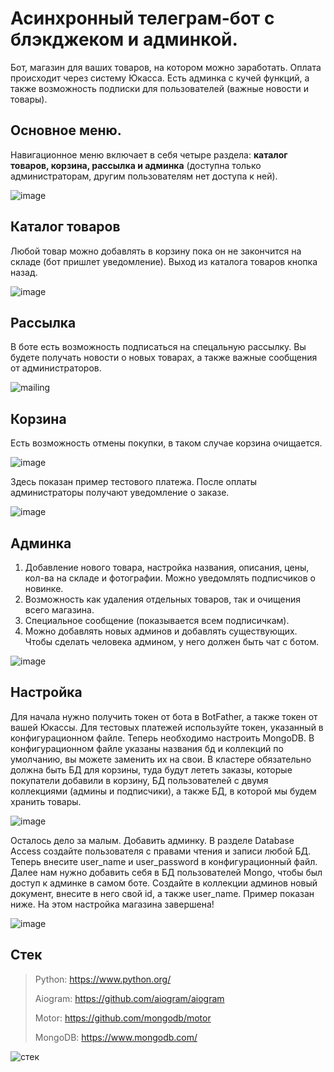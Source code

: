 # Асинхронный телеграм-бот с блэкджеком и админкой.

Бот, магазин для ваших товаров, на котором можно заработать. Оплата происходит через систему Юкасса. Есть админка с кучей функций, а также возможность подписки для пользователей (важные новости и товары).

## Основное меню.
Навигационное меню включает в себя четыре раздела: **каталог товаров, корзина, рассылка и админка** (доступна только администраторам, другим пользователям нет доступа к ней).

![image](https://user-images.githubusercontent.com/87152110/134820718-d360bafb-459f-4ac0-a66e-5f0b881a23be.png)

## Каталог товаров
Любой товар можно добавлять в корзину пока он не закончится на складе (бот пришлет уведомление). Выход из каталога товаров кнопка назад.

![image](https://user-images.githubusercontent.com/87152110/134823652-65eea70b-e7bc-49ea-8cba-f1fb4f6a65b0.png)


## Рассылка
В боте есть возможность подписаться на спецальную рассылку. Вы будете получать новости о новых товарах, а также важные сообщения от администраторов.

![mailing](https://user-images.githubusercontent.com/87152110/134821155-bdc15b94-7557-409a-8a18-64e79dda0876.png)

## Корзина
Есть возможность отмены покупки, в таком случае корзина очищается.

![image](https://user-images.githubusercontent.com/87152110/134959039-90661184-f803-4b76-9767-a471a7568538.png)

Здесь показан пример тестового платежа. После оплаты администраторы получают уведомление о заказе.

![image](https://user-images.githubusercontent.com/87152110/134959085-2c30a891-1796-4f8a-b6f1-7fb7c97d372b.png)

## Админка
1. Добавление нового товара, настройка названия, описания, цены, кол-ва на складе и фотографии. Можно уведомлять подписчиков о новинке.
2. Возможность как удаления отдельных товаров, так и очищения всего магазина.
3. Специальное сообщение (показывается всем подписичкам).
4. Можно добавлять новых админов и добавлять существующих. Чтобы сделать человека админом, у него должен быть чат с ботом.

![image](https://user-images.githubusercontent.com/87152110/134822812-43cc864e-3a6e-4f89-a590-ca6f08af0621.png)

## Настройка
Для начала нужно получить токен от бота в BotFather, а также токен от вашей Юкассы. Для тестовых платежей используйте токен, указанный в конфигурационном файле. 
Теперь необходимо настроить MongoDB. В конфигурационном файле указаны названия бд и коллекций по умолчанию, вы можете заменить их на свои. В кластере обязательно должна быть БД для корзины, туда будут лететь заказы, которые покупатели добавили в корзину, БД пользователей с двумя коллекциями (админы и подписчики), а также БД, в которой мы будем хранить товары.

![image](https://user-images.githubusercontent.com/87152110/134946149-a9611205-bda0-4ea9-afe1-625ab12b0d1b.png)

Осталось дело за малым. Добавить админку. В разделе Database Access создайте пользователя с правами чтения и записи любой БД. Теперь внесите user_name и user_password в конфигурационный файл. Далее нам нужно добавить себя в БД пользователей Mongo, чтобы был доступ к админке в самом боте. Создайте в коллекции админов новый документ, внесите в него свой id, а также user_name. Пример показан ниже. На этом настройка магазина завершена!

![image](https://user-images.githubusercontent.com/87152110/134951288-cbd223d4-18c6-40db-9fdb-c4c0678c5ccc.png)


## Стек
>Python: https://www.python.org/
>
>Aiogram: https://github.com/aiogram/aiogram
>
>Motor: https://github.com/mongodb/motor
>
>MongoDB: https://www.mongodb.com/


![стек](https://user-images.githubusercontent.com/87152110/134823163-8d34b729-bfc0-4ace-9116-f19dc4d34e4a.png)



